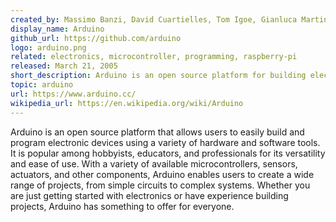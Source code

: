 ```yaml
---
created_by: Massimo Banzi, David Cuartielles, Tom Igoe, Gianluca Martino
display_name: Arduino
github_url: https://github.com/arduino
logo: arduino.png
related: electronics, microcontroller, programming, raspberry-pi
released: March 21, 2005
short_description: Arduino is an open source platform for building electronic devices.
topic: arduino
url: https://www.arduino.cc/
wikipedia_url: https://en.wikipedia.org/wiki/Arduino
---
```


Arduino is an open source platform that allows users to easily build and program electronic devices using a variety of hardware and software tools. It is popular among hobbyists, educators, and professionals for its versatility and ease of use. With a variety of available microcontrollers, sensors, actuators, and other components, Arduino enables users to create a wide range of projects, from simple circuits to complex systems. Whether you are just getting started with electronics or have experience building projects, Arduino has something to offer for everyone.

